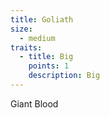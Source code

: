 ```yaml
---
title: Goliath
size:
  - medium
traits:
  - title: Big
    points: 1
    description: Big
---
```


Giant Blood
